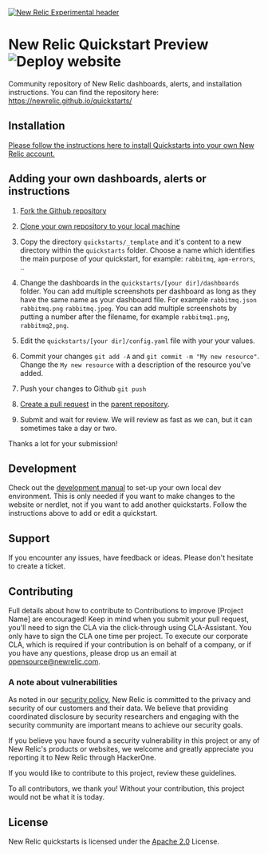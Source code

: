 [![New Relic Experimental header](https://github.com/newrelic/opensource-website/raw/master/src/images/categories/Experimental.png)](https://opensource.newrelic.com/oss-category/#new-relic-experimental)

# New Relic Quickstart Preview ![Deploy website](https://github.com/newrelic/quickstarts/workflows/Deploy%20website/badge.svg?branch=master)

Community repository of New Relic dashboards, alerts, and installation instructions. You can find the repository here: https://newrelic.github.io/quickstarts/

## Installation

[Please follow the instructions here to install Quickstarts into your own New Relic account.](./INSTALLATION.md)

## Adding your own dashboards, alerts or instructions

1. [Fork the Github repository](https://help.github.com/en/github/getting-started-with-github/fork-a-repo#fork-an-example-repository)

2. [Clone your own repository to your local machine](https://help.github.com/en/github/creating-cloning-and-archiving-repositories/cloning-a-repository)

3. Copy the directory `quickstarts/_template` and it's content to a new directory within the `quickstarts` folder. Choose a name which identifies the main purpose of your quickstart, for example: `rabbitmq`, `apm-errors`, ..

4. Change the dashboards in the `quickstarts/[your dir]/dashboards` folder. You can add multiple screenshots per dashboard as long as they have the same name as your dashboard file. For example `rabbitmq.json` `rabbitmq.png` `rabbitmq.jpeg`. You can add multiple screenshots by putting a number after the filename, for example `rabbitmq1.png`, `rabbitmq2,png`.

5. Edit the `quickstarts/[your dir]/config.yaml` file with your your values.

6. Commit your changes `git add -A` and `git commit -m "My new resource"`. Change the `My new resource` with a description of the resource you've added.

7. Push your changes to Github `git push`

8. [Create a pull request](https://help.github.com/en/github/collaborating-with-issues-and-pull-requests/creating-a-pull-request) in the [parent repository](https://github.com/newrelic/quickstarts/compare?expand=1).

9. Submit and wait for review. We will review as fast as we can, but it can sometimes take a day or two.

Thanks a lot for your submission!


## Development

Check out the [development manual](./DEVELOPMENT.md) to set-up your own local dev environment. This is only needed if you want to make changes to the website or nerdlet, not if you want to add another quickstarts. Follow the instructions above to add or edit a quickstart.

## Support

If you encounter any issues, have feedback or ideas. Please don't hesitate to create a ticket.
<!-- New Relic hosts and moderates an online forum where customers can interact with New Relic employees as well as other customers to get help and share best practices. Like all official New Relic open source projects, there's a related Community topic in the New Relic Explorers Hub. You can find this project's topic/threads here:

>Add the url for the support thread here -->

## Contributing
Full details about how to contribute to
Contributions to improve [Project Name] are encouraged! Keep in mind when you submit your pull request, you'll need to sign the CLA via the click-through using CLA-Assistant. You only have to sign the CLA one time per project.
To execute our corporate CLA, which is required if your contribution is on behalf of a company, or if you have any questions, please drop us an email at opensource@newrelic.com.

### A note about vulnerabilities

As noted in our [security policy](https://github.com/newrelic/quickstarts/security/policy), New Relic is committed to the privacy and security of our customers and their data. We believe that providing coordinated disclosure by security researchers and engaging with the security community are important means to achieve our security goals.

If you believe you have found a security vulnerability in this project or any of New Relic's products or websites, we welcome and greatly appreciate you reporting it to New Relic through HackerOne.

If you would like to contribute to this project, review these guidelines.

To all contributors, we thank you! Without your contribution, this project would not be what it is today.

## License
New Relic quickstarts is licensed under the [Apache 2.0](http://apache.org/licenses/LICENSE-2.0.txt) License.

